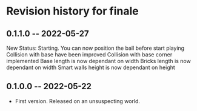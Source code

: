 # Revision history for finale

## 0.1.1.0 -- 2022-05-27

New Status: Starting. You can now position the ball before start playing
Collision with base have been improved
Collision with base corner implemented
Base length is now dependant on width
Bricks length is now dependant on width
Smart walls height is now dependant on height

## 0.1.0.0 -- 2022-05-22

* First version. Released on an unsuspecting world.

